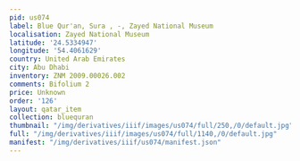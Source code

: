 ```yaml
---
pid: us074
label: Blue Qur'an, Sura , -, Zayed National Museum
localisation: Zayed National Museum
latitude: '24.5334947'
longitude: '54.4061629'
country: United Arab Emirates
city: Abu Dhabi
inventory: ZNM 2009.00026.002
comments: Bifolium 2
price: Unknown
order: '126'
layout: qatar_item
collection: bluequran
thumbnail: "/img/derivatives/iiif/images/us074/full/250,/0/default.jpg"
full: "/img/derivatives/iiif/images/us074/full/1140,/0/default.jpg"
manifest: "/img/derivatives/iiif/us074/manifest.json"
---
```

